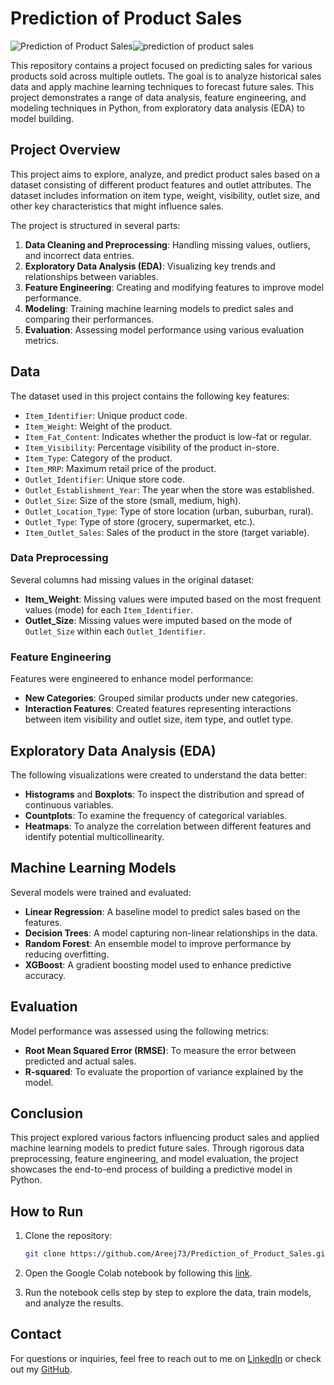 # Prediction of Product Sales
![Prediction of Product Sales](your-image-url)![prediction of product sales](https://github.com/user-attachments/assets/7ea57af2-761f-4779-818b-607ca554ccca)

This repository contains a project focused on predicting sales for various products sold across multiple outlets. The goal is to analyze historical sales data and apply machine learning techniques to forecast future sales. This project demonstrates a range of data analysis, feature engineering, and modeling techniques in Python, from exploratory data analysis (EDA) to model building.

## Project Overview

This project aims to explore, analyze, and predict product sales based on a dataset consisting of different product features and outlet attributes. The dataset includes information on item type, weight, visibility, outlet size, and other key characteristics that might influence sales.

The project is structured in several parts:

1. **Data Cleaning and Preprocessing**: Handling missing values, outliers, and incorrect data entries.
2. **Exploratory Data Analysis (EDA)**: Visualizing key trends and relationships between variables.
3. **Feature Engineering**: Creating and modifying features to improve model performance.
4. **Modeling**: Training machine learning models to predict sales and comparing their performances.
5. **Evaluation**: Assessing model performance using various evaluation metrics.

## Data

The dataset used in this project contains the following key features:

- `Item_Identifier`: Unique product code.
- `Item_Weight`: Weight of the product.
- `Item_Fat_Content`: Indicates whether the product is low-fat or regular.
- `Item_Visibility`: Percentage visibility of the product in-store.
- `Item_Type`: Category of the product.
- `Item_MRP`: Maximum retail price of the product.
- `Outlet_Identifier`: Unique store code.
- `Outlet_Establishment_Year`: The year when the store was established.
- `Outlet_Size`: Size of the store (small, medium, high).
- `Outlet_Location_Type`: Type of store location (urban, suburban, rural).
- `Outlet_Type`: Type of store (grocery, supermarket, etc.).
- `Item_Outlet_Sales`: Sales of the product in the store (target variable).

### Data Preprocessing

Several columns had missing values in the original dataset:
- **Item_Weight**: Missing values were imputed based on the most frequent values (mode) for each `Item_Identifier`.
- **Outlet_Size**: Missing values were imputed based on the mode of `Outlet_Size` within each `Outlet_Identifier`.

### Feature Engineering

Features were engineered to enhance model performance:
- **New Categories**: Grouped similar products under new categories.
- **Interaction Features**: Created features representing interactions between item visibility and outlet size, item type, and outlet type.

## Exploratory Data Analysis (EDA)

The following visualizations were created to understand the data better:
- **Histograms** and **Boxplots**: To inspect the distribution and spread of continuous variables.
- **Countplots**: To examine the frequency of categorical variables.
- **Heatmaps**: To analyze the correlation between different features and identify potential multicollinearity.

## Machine Learning Models

Several models were trained and evaluated:
- **Linear Regression**: A baseline model to predict sales based on the features.
- **Decision Trees**: A model capturing non-linear relationships in the data.
- **Random Forest**: An ensemble model to improve performance by reducing overfitting.
- **XGBoost**: A gradient boosting model used to enhance predictive accuracy.

## Evaluation

Model performance was assessed using the following metrics:
- **Root Mean Squared Error (RMSE)**: To measure the error between predicted and actual sales.
- **R-squared**: To evaluate the proportion of variance explained by the model.

## Conclusion

This project explored various factors influencing product sales and applied machine learning models to predict future sales. Through rigorous data preprocessing, feature engineering, and model evaluation, the project showcases the end-to-end process of building a predictive model in Python.

## How to Run

1. Clone the repository:

    ```bash
    git clone https://github.com/Areej73/Prediction_of_Product_Sales.git
    ```

2. Open the Google Colab notebook by following this [link](https://colab.research.google.com).

3. Run the notebook cells step by step to explore the data, train models, and analyze the results.

## Contact

For questions or inquiries, feel free to reach out to me on [LinkedIn](https://www.linkedin.com/in/areej-taha-373628292) or check out my [GitHub](https://github.com/Areej73).

